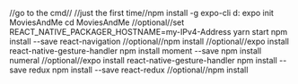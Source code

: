 //go to the cmd//
//just the first time//npm install -g expo-cli
d:
expo init MoviesAndMe
cd MoviesAndMe
//optional//set REACT_NATIVE_PACKAGER_HOSTNAME=my-IPv4-Address
yarn start
npm install --save react-navigation
//optional//npm install
//optional//expo install react-native-gesture-handler
npm install moment --save
npm install numeral
//optional//expo install react-native-gesture-handler
npm install --save redux
npm install --save react-redux
//optional//npm install

